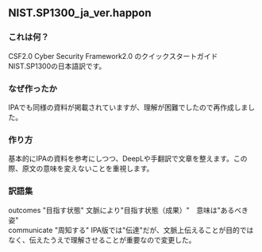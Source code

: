 ## NIST.SP1300_ja_ver.happon

### これは何？
CSF2.0 Cyber Security Framework2.0 のクイックスタートガイドNIST.SP1300の日本語訳です。

### なぜ作ったか
IPAでも同様の資料が掲載されていますが、理解が困難でしたので再作成しました。

### 作り方
基本的にIPAの資料を参考にしつつ、DeepLや手翻訳で文章を整えます。この際、原文の意味を変えないことを重視します。

### 訳語集
outcomes "目指す状態" 文脈により"目指す状態（成果）"　意味は"あるべき姿"  
communicate "周知する" IPA版では"伝達"だが、文脈上伝えることが目的ではなく、伝えたうえで理解させることが重要なので変更した。
